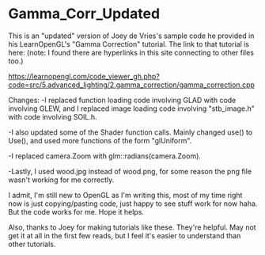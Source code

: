 # Gamma_Corr_Updated
This is an "updated" version of Joey de Vries's sample code he provided in his LearnOpenGL's "Gamma Correction" tutorial. The link to that tutorial is here: (note: I found there are hyperlinks in this site connecting to other files too.)

https://learnopengl.com/code_viewer_gh.php?code=src/5.advanced_lighting/2.gamma_correction/gamma_correction.cpp

Changes:
-I replaced function loading code involving GLAD with code involving GLEW, and I replaced image loading code involving "stb_image.h" with code involving SOIL.h.

-I also updated some of the Shader function calls. Mainly changed use() to Use(), and used more functions of the form "glUniform". 

-I replaced camera.Zoom with glm::radians(camera.Zoom). 

-Lastly, I used wood.jpg instead of wood.png, for some reason the png file wasn't working for me correctly. 

I admit, I'm still new to OpenGL as I'm writing this, most of my time right now is just copying/pasting code, just happy to see stuff work for now haha. But the code works for me. Hope it helps. 

Also, thanks to Joey for making tutorials like these. They're helpful. May not get it at all in the first few reads, but I feel it's easier to understand than other tutorials.

